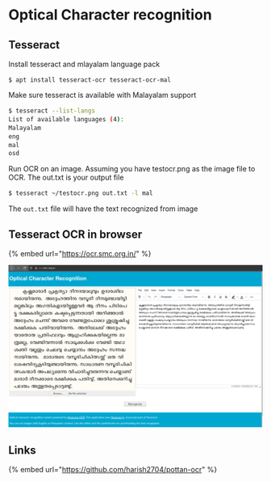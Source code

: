 # Optical Character recognition

## Tesseract

Install tesseract and mlayalam language pack

```
$ apt install tesseract-ocr tesseract-ocr-mal
```

Make sure tesseract is available with Malayalam support

```bash
$ tesseract --list-langs
List of available languages (4):
Malayalam
eng
mal
osd
```

Run OCR on an image. Assuming you have testocr.png as the image file to OCR. The out.txt is your output file

```bash
$ tesseract ~/testocr.png out.txt -l mal
```

The `out.txt` file will have the text recognized from image



## Tesseract OCR in browser

{% embed url="https://ocr.smc.org.in/" %}

![](<../.gitbook/assets/image (44).png>)

## Links

{% embed url="https://github.com/harish2704/pottan-ocr" %}

